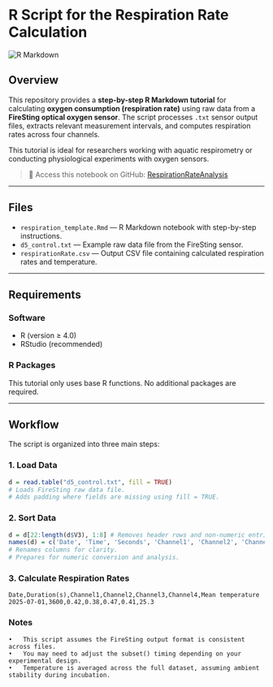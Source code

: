 # R Script for the Respiration Rate Calculation

![R Markdown](https://img.shields.io/badge/built_with-RMarkdown-blue.svg)

## Overview

This repository provides a **step-by-step R Markdown tutorial** for calculating **oxygen consumption (respiration rate)** using raw data from a **FireSting optical oxygen sensor**. The script processes `.txt` sensor output files, extracts relevant measurement intervals, and computes respiration rates across four channels.

This tutorial is ideal for researchers working with aquatic respirometry or conducting physiological experiments with oxygen sensors.

> 🔗 Access this notebook on GitHub: [RespirationRateAnalysis](https://github.com/zqzhou7/RespirationRateAnalysis.git)

---

## Files

- `respiration_template.Rmd` — R Markdown notebook with step-by-step instructions.
- `d5_control.txt` — Example raw data file from the FireSting sensor.
- `respirationRate.csv` — Output CSV file containing calculated respiration rates and temperature.

---

## Requirements

### Software

- R (version ≥ 4.0)
- RStudio (recommended)

### R Packages

This tutorial only uses base R functions. No additional packages are required.

---

## Workflow

The script is organized into three main steps:

### 1. Load Data

```r
d = read.table("d5_control.txt", fill = TRUE)
# Loads FireSting raw data file.
# Adds padding where fields are missing using fill = TRUE.

```
### 2. Sort Data
```r
d = d[22:length(d$V3), 1:8] # Removes header rows and non-numeric entries.
names(d) = c('Date', 'Time', 'Seconds', 'Channel1', 'Channel2', 'Channel3', 'Channel4', 'Temperature')
# Renames columns for clarity.
# Prepares for numeric conversion and analysis.
```

### 3. Calculate Respiration Rates

```csv
Date,Duration(s),Channel1,Channel2,Channel3,Channel4,Mean temperature
2025-07-01,3600,0.42,0.38,0.47,0.41,25.3
```

### Notes
	•	This script assumes the FireSting output format is consistent across files.
	•	You may need to adjust the subset() timing depending on your experimental design.
	•	Temperature is averaged across the full dataset, assuming ambient stability during incubation.












